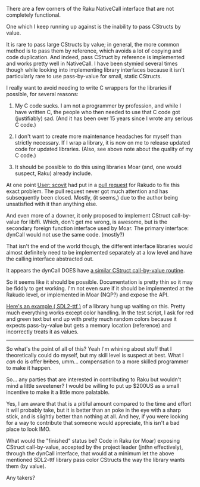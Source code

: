 There are a few corners of the Raku NativeCall interface that are not completely
functional.

One which I keep running up against is the inability to pass CStructs by value.

It is rare to pass large CStructs by value; in general, the more common method
is to pass them by reference, which avoids a lot of copying and code
duplication. And indeed, pass CStruct by reference is implemented and works
pretty well in NativeCall. I have been stymied several times though while
looking into implementing library interfaces because it isn't particularly rare
to use pass-by-value for small, static CStructs.

I really want to avoid needing to write C wrappers for the libraries if
possible, for several reasons:

1. My C code sucks. I am not  a programmer by profession, and while I have written C, the people who then needed to use that C code got (justifiably) sad. (And it has been over 15 years since I wrote any serious C code.)

2. I don't want to create more maintenance headaches for myself than strictly
necessary. If I wrap a library, it is now on me to release updated code for
updated libraries. (Also, see above note about the quality of my C code.)

3. It should be possible to do this using libraries Moar (and, one would suspect, Raku) already include.

At one point [User: scovit](http://github.com/scovit) had put in a [pull
request](https://github.com/rakudo/rakudo/pull/2648) for Rakudo to fix this
exact problem. The pull request never got much attention and has subsequently
been closed. Mostly, (it seems,) due to the author being unsatisfied with it than anything else.

And even more of a downer, it only proposed to implement CStruct call-by-value
for libffi. Which, don't get me wrong, is awesome, but is the secondary foreign
function interface used by Moar. The primary interface: dynCall would not use the
same code. (mostly?)

That isn't the end of the world though, the different interface libraries would
almost definitely need to be implemented separately at a low level and have the
calling interface abstracted out.

It appears the dynCall DOES have [a similar CStruct call-by-value routine](https://github.com/MoarVM/dyncall/blob/463573e7aa6ef3a9c361106463fad07c41861af3/dyncall/dyncall_api.c#L150).

So it seems like it should be possible. Documentation is pretty thin so it may
be fiddly to get working. I'm not even sure if it should be implemented at the
Rakudo level, or implemented in Moar (NQP?) and expose the API.

[Here's an example ( SDL2-ttf )](https://github.com/thundergnat/SDL2-ttf) of a library hung up
waiting on this. Pretty much everything works except color handling. In the test script,
I ask for red and green text but end up with pretty much random colors because it
expects pass-by-value but gets a memory location (reference) and incorrectly treats it as
values.

  * * * *

So what's the point of all of this? Yeah I'm whining about stuff that I theoretically
could do myself, but my skill level is suspect at best. What I <em>can</em> do is offer <strike>bribes</strike>, umm...  compensation to a more skilled programmer to make it happen.

So... any parties that are interested in contributing to Raku but wouldn't mind
a little sweetener? I would be willing to put up $200US as a small incentive to
make it a little more palatable.

Yes, I am aware that that is a pitiful amount compared to the time and effort
it will probably take, but it is better than an poke in the eye with a sharp
stick, and is slightly better than nothing at all. And hey, if you were looking
for a way to contribute that someone would appreciate, this isn't a bad place to
look IMO.

What would the "finished" status be? Code in Raku (or Moar) exposing CStruct
call-by-value, accepted by the project leader (jnthn effectively), through the dynCall interface,
that would at a minimum let the above mentioned SDL2-ttf library pass color
CStructs the way the library wants them (by value).

Any takers?
